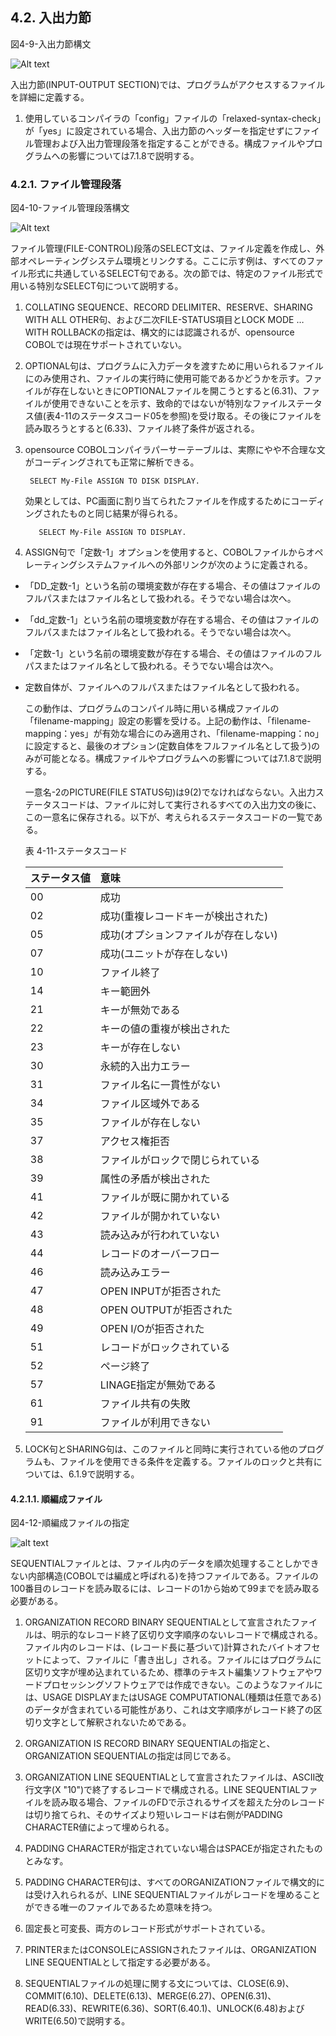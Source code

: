 ## 4.2. 入出力節
図4-9-入出力節構文

![Alt text](Image/4-9.png)

入出力節(INPUT-OUTPUT SECTION)では、プログラムがアクセスするファイルを詳細に定義する。

1. 使用しているコンパイラの「config」ファイルの「relaxed-syntax-check」が「yes」に設定されている場合、入出力節のヘッダーを指定せずにファイル管理および入出力管理段落を指定することができる。構成ファイルやプログラムへの影響については7.1.8で説明する。

### 4.2.1. ファイル管理段落
図4-10-ファイル管理段落構文

![Alt text](Image/4-10.png)

ファイル管理(FILE-CONTROL)段落のSELECT文は、ファイル定義を作成し、外部オペレーティングシステム環境とリンクする。ここに示す例は、すべてのファイル形式に共通しているSELECT句である。次の節では、特定のファイル形式で用いる特別なSELECT句について説明する。

1. COLLATING SEQUENCE、RECORD DELIMITER、RESERVE、SHARING WITH ALL OTHER句、および二次FILE-STATUS項目とLOCK MODE … WITH ROLLBACKの指定は、構文的には認識されるが、opensource COBOLでは現在サポートされていない。

2. OPTIONAL句は、プログラムに入力データを渡すために用いられるファイルにのみ使用され、ファイルの実行時に使用可能であるかどうかを示す。ファイルが存在しないときにOPTIONALファイルを開こうとすると(6.31)、ファイルが使用できないことを示す、致命的ではないが特別なファイルステータス値(表4-11のステータスコード05を参照)を受け取る。その後にファイルを読み取ろうとすると(6.33)、ファイル終了条件が返される。

3. opensource COBOLコンパイラパーサーテーブルは、実際にやや不合理な文がコーディングされても正常に解析できる。

        SELECT My-File ASSIGN TO DISK DISPLAY.

    効果としては、PC画面に割り当てられたファイルを作成するためにコーディングされたものと同じ結果が得られる。

          SELECT My-File ASSIGN TO DISPLAY.


4. ASSIGN句で「定数-1」オプションを使用すると、COBOLファイルからオペレーティングシステムファイルへの外部リンクが次のように定義される。
 
- 「DD_定数-1」という名前の環境変数が存在する場合、その値はファイルのフルパスまたはファイル名として扱われる。そうでない場合は次へ。
 
- 「dd_定数-1」という名前の環境変数が存在する場合、その値はファイルのフルパスまたはファイル名として扱われる。そうでない場合は次へ。

- 「定数-1」という名前の環境変数が存在する場合、その値はファイルのフルパスまたはファイル名として扱われる。そうでない場合は次へ。

- 定数自体が、ファイルへのフルパスまたはファイル名として扱われる。
 
  この動作は、プログラムのコンパイル時に用いる構成ファイルの「filename-mapping」設定の影響を受ける。上記の動作は、「filename-mapping：yes」が有効な場合にのみ適用され、「filename-mapping：no」に設定すると、最後のオプション(定数自体をフルファイル名として扱う)のみが可能となる。構成ファイルやプログラムへの影響については7.1.8で説明する。

  一意名-2のPICTURE(FILE STATUS句)は9(2)でなければならない。入出力ステータスコードは、ファイルに対して実行されるすべての入出力文の後に、この一意名に保存される。以下が、考えられるステータスコードの一覧である。
 
    表 4-11-ステータスコード

    |ステータス値 | 意味  |
     | :--- | :--- |
     |00 | 成功|
     |02 | 成功(重複レコードキーが検出された)|
     |05 | 成功(オプションファイルが存在しない)|
     |07 | 成功(ユニットが存在しない)|
     |10 |ファイル終了|
     |14 |キー範囲外|
     |21 |キーが無効である|
     |22 |キーの値の重複が検出された|
     |23 |キーが存在しない|
     |30 |永続的入出力エラー|
     |31 |ファイル名に一貫性がない|
     |34 |ファイル区域外である|
     |35 |ファイルが存在しない|
     |37 | アクセス権拒否|
     |38 |ファイルがロックで閉じられている|
     |39 |属性の矛盾が検出された|
     |41 |ファイルが既に開かれている|
     |42 |ファイルが開かれていない|
     |43 |読み込みが行われていない|
     |44 |レコードのオーバーフロー|
     |46 |読み込みエラー|
     |47 |OPEN INPUTが拒否された|
     |48 |OPEN OUTPUTが拒否された|
     |49 |OPEN I/Oが拒否された|
     |51 |レコードがロックされている|
     |52 |ページ終了|
     |57 |LINAGE指定が無効である|
     |61 |ファイル共有の失敗|
     |91| ファイルが利用できない|

5. LOCK句とSHARING句は、このファイルと同時に実行されている他のプログラムも、ファイルを使用できる条件を定義する。ファイルのロックと共有については、6.1.9で説明する。


#### 4.2.1.1. 順編成ファイル
図4-12-順編成ファイルの指定

![alt text](Image/4-12.png)

SEQUENTIALファイルとは、ファイル内のデータを順次処理することしかできない内部構造(COBOLでは編成と呼ばれる)を持つファイルである。ファイルの100番目のレコードを読み取るには、レコードの1から始めて99までを読み取る必要がある。

1. ORGANIZATION RECORD BINARY SEQUENTIALとして宣言されたファイルは、明示的なレコード終了区切り文字順序のないレコードで構成される。ファイル内のレコードは、(レコード長に基づいて)計算されたバイトオフセットによって、ファイルに「書き出し」される。ファイルにはプログラムに区切り文字が埋め込まれているため、標準のテキスト編集ソフトウェアやワードプロセッシングソフトウェアでは作成できない。このようなファイルには、USAGE DISPLAYまたはUSAGE COMPUTATIONAL(種類は任意である)のデータが含まれている可能性があり、これは文字順序がレコード終了の区切り文字として解釈されないためである。

2. ORGANIZATION IS RECORD BINARY SEQUENTIALの指定と、ORGANIZATION SEQUENTIALの指定は同じである。

3. ORGANIZATION LINE SEQUENTIALとして宣言されたファイルは、ASCII改行文字(X "10")で終了するレコードで構成される。LINE SEQUENTIALファイルを読み取る場合、ファイルのFDで示されるサイズを超えた分のレコードは切り捨てられ、そのサイズより短いレコードは右側がPADDING CHARACTER値によって埋められる。

4. PADDING CHARACTERが指定されていない場合はSPACEが指定されたものとみなす。

5. PADDING CHARACTER句は、すべてのORGANIZATIONファイルで構文的には受け入れられるが、LINE SEQUENTIALファイルがレコードを埋めることができる唯一のファイルであるため意味を持つ。

6. 固定長と可変長、両方のレコード形式がサポートされている。

7. PRINTERまたはCONSOLEにASSIGNされたファイルは、ORGANIZATION LINE SEQUENTIALとして指定する必要がある。

8. SEQUENTIALファイルの処理に関する文については、CLOSE(6.9)、COMMIT(6.10)、DELETE(6.13)、MERGE(6.27)、OPEN(6.31)、READ(6.33)、REWRITE(6.36)、SORT(6.40.1)、UNLOCK(6.48)およびWRITE(6.50)で説明する。